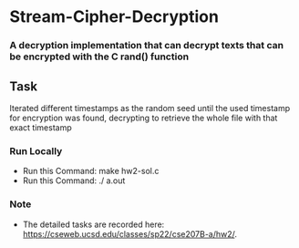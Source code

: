 # Stream-Cipher-Decryption

### A decryption implementation that can decrypt texts that can be encrypted with the C rand() function

## Task
Iterated different timestamps as the random seed until the used timestamp for encryption was found, decrypting to retrieve the whole file with that exact timestamp

### Run Locally
* Run this Command: make hw2-sol.c
* Run this Command: ./ a.out

### Note
* The detailed tasks are recorded here: https://cseweb.ucsd.edu/classes/sp22/cse207B-a/hw2/.
